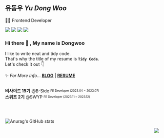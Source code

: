 ## 유동우 <i>Yu Dong Woo</i>
👨‍💻 Frontend Developer

<img src="https://img.shields.io/badge/Next.js-000000?style=flat&logo=Next.js&logoColor=fff"/> <img src="https://img.shields.io/badge/React.js-61DAFB?style=flat&logo=React&logoColor=fff"/> <img src="https://img.shields.io/badge/TypeScript-3178C6?style=flat&logo=TypeScript&logoColor=fff"/> <img src="https://img.shields.io/badge/JavaScript-F7DF1E?style=flat&logo=JavaScript&logoColor=fff"/>

### Hi there 👋 , My name is Dongwoo
I like to write neat and tidy code.<br/>
That's why the title of my resume is **`Tidy Code`**.<br/>
Let's check it out 👇
<br/>

✨ <i>For More Info</i>...  [**BLOG**](https://devwoodie.tistory.com) | [**RESUME**](https://spring-fang-155.notion.site/Tidy-Code-3b8fa188e4e34a95bd5b2299d7ff86bd)

## 

**비사이드 15기** @B-Side <sub><sup>FE Developer (2023.04 ~ 2023.07)</sup></sub> <br/>
**스위프 2기** @SWYP <sub><sup>FE Developer (2023.11 ~ 2023.12)</sup></sub>

<br/>
<br/>

![Anurag's GitHub stats](https://github-readme-stats.vercel.app/api?username=devwoodie&theme=dark&show_icons=true&bg_color=fff&title_color=3e67ed&text_color=000&border_color=3e67ed&icon_color=faeb23)


<div align="right"><a href="https://hits.seeyoufarm.com"><img src="https://hits.seeyoufarm.com/api/count/incr/badge.svg?url=https%3A%2F%2Fgithub.com%2Fdevwoodie&count_bg=%237594F9&title_bg=%23555555&icon=github.svg&icon_color=%23E7E7E7&title=Views&edge_flat=false"/></a></div>
